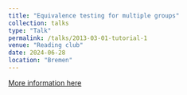 ```yaml
---
title: "Equivalence testing for multiple groups"
collection: talks
type: "Talk"
permalink: /talks/2013-03-01-tutorial-1
venue: "Reading club"
date: 2024-06-28
location: "Bremen"
---
```


[More information here](http://exampleurl.com)
